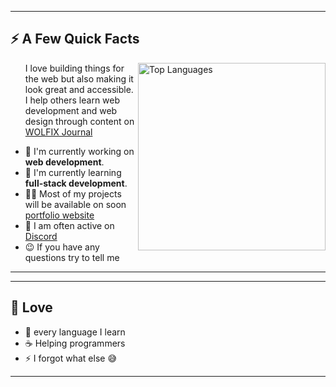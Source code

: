 
---

<div>
 
<h2>⚡️ A Few Quick Facts</h2>
 
  <img width="300px" align="right" src="https://i.imgur.com/1MyrTC3.png" alt="Top Languages" />

 <ul>I love building things for the web but also making it look great and accessible. I help others learn web development and web design through content on <a href="https://itswolfix-journal.web.app/" target="_blank">WOLFIX Journal</a></ul>
  <ul>
     <li>🧐 I'm currently working on <strong>web development</strong>.</li>
    <li>🍃 I'm currently learning <strong>full-stack development</strong>.</li>
    <li>👨‍💻 Most of my projects will be available on soon <a href="https://itswolfix-journal.web.app/" target="_blank">portfolio website</a></li>
    <li>📝 I am often active on <a href="https://discord.com/users/981675224795860994" target="_blank">Discord</a>
    <li>😉 If you have any questions try to tell me </a>
  </ul>
 
</div>
 
---
---
## 💖 Love

- 📜 every language I learn
- ☕️ Helping programmers
- ⚡️ I forgot what else 😅
---

